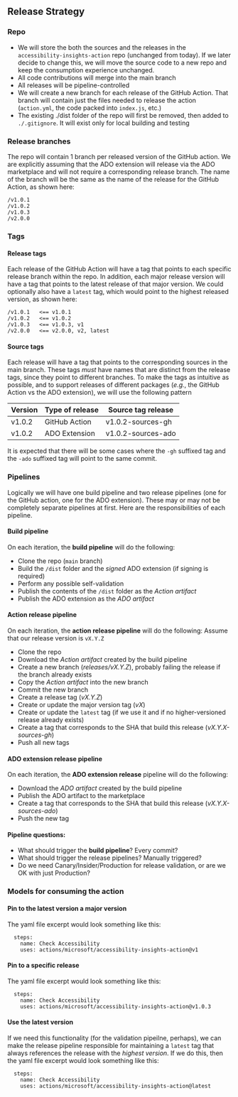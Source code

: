 <!--
Copyright (c) Microsoft Corporation. All rights reserved.
Licensed under the MIT License.
-->

## Release Strategy

### Repo

-   We will store the both the sources and the releases in the `accessibility-insights-action` repo (unchanged from today). If we later decide to change this, we will move the source code to a new repo and keep the consumption experience unchanged.
-   All code contributions will merge into the main branch
-   All releases will be pipeline-controlled
-   We will create a new branch for each release of the GitHub Action. That branch will contain just the files needed to release the action (`action.yml`, the code packed into `index.js`, etc.)
-   The existing ./dist folder of the repo will first be removed, then added to `./.gitignore`. It will exist only for local building and testing

### Release branches

The repo will contain 1 branch per released version of the GitHub action. We are explicitly assuming that the ADO extension will release via the ADO marketplace and will not require a corresponding release branch. The name of the branch will be the same as the name of the release for the GitHub Action, as shown here:

```
/v1.0.1
/v1.0.2
/v1.0.3
/v2.0.0
```

### Tags

#### Release tags

Each release of the GitHub Action will have a tag that points to each specific release branch within the repo. In addition, each major release version will have a tag that points to the latest release of that major version. We could optionally also have a `latest` tag, which would point to the highest released version, as shown here:

```
/v1.0.1   <== v1.0.1
/v1.0.2   <== v1.0.2
/v1.0.3   <== v1.0.3, v1
/v2.0.0   <== v2.0.0, v2, latest
```

#### Source tags

Each release will have a tag that points to the corresponding sources in the main branch. These tags _must_ have names that are distinct from the release tags, since they point to different branches. To make the tags as intuitive as possible, and to support releases of different packages (_e.g._, the GitHub Action vs the ADO extension), we will use the following pattern

| Version | Type of release | Source tag release |
| ------- | --------------- | ------------------ |
| v1.0.2  | GitHub Action   | v1.0.2-sources-gh  |
| v1.0.2  | ADO Extension   | v1.0.2-sources-ado |

It is expected that there will be some cases where the `-gh` suffixed tag and the `-ado` suffixed tag will point to the same commit.

### Pipelines

Logically we will have one build pipeline and two release pipelines (one for the GitHub action, one for the ADO extension). These may or may not be completely separate pipelines at first. Here are the responsibilities of each pipeline.

#### Build pipeline

On each iteration, the **build pipeline** will do the following:

-   Clone the repo (`main` branch)
-   Build the `/dist` folder and the _signed_ ADO extension (if signing is required)
-   Perform any possible self-validation
-   Publish the contents of the `/dist` folder as the _Action artifact_
-   Publish the ADO extension as the _ADO artifact_

#### Action release pipeline

On each iteration, the **action release pipeline** will do the following: Assume that our release version is `vX.Y.Z`

-   Clone the repo
-   Download the _Action artifact_ created by the build pipeline
-   Create a new branch (_releases/vX.Y.Z_), probably failing the release if the branch already exists
-   Copy the _Action artifact_ into the new branch
-   Commit the new branch
-   Create a release tag (_vX.Y.Z_)
-   Create or update the major version tag (_vX_)
-   Create or update the `latest` tag (if we use it and if no higher-versioned release already exists)
-   Create a tag that corresponds to the SHA that build this release (_vX.Y.X-sources-gh_)
-   Push all new tags

#### ADO extension release pipeline

On each iteration, the **ADO extension release** pipeline will do the following:

-   Download the _ADO artifact_ created by the build pipeline
-   Publish the ADO artifact to the marketplace
-   Create a tag that corresponds to the SHA that build this release (_vX.Y.X-sources-ado_)
-   Push the new tag

#### Pipeline questions:

-   What should trigger the **build pipeline**? Every commit?
-   What should trigger the release pipelines? Manually triggered?
-   Do we need Canary/Insider/Production for release validation, or are we OK with just Production?

### Models for consuming the action

#### Pin to the latest version a major version

The yaml file excerpt would look something like this:

```
  steps:
    name: Check Accessibility
    uses: actions/microsoft/accessibility-insights-action@v1
```

#### Pin to a specific release

The yaml file excerpt would look something like this:

```
  steps:
    name: Check Accessibility
    uses: actions/microsoft/accessibility-insights-action@v1.0.3
```

#### Use the latest version

If we need this functionality (for the validation pipeilne, perhaps), we can make the release pipeline responsible for maintaining a `latest` tag that always references the release with the _highest version_. If we do this, then the yaml file excerpt would look something like this:

```
  steps:
    name: Check Accessibility
    uses: actions/microsoft/accessibility-insights-action@latest
```

